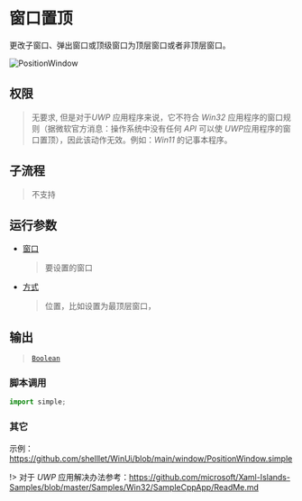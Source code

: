 # 窗口置顶 
更改子窗口、弹出窗口或顶级窗口为顶层窗口或者非顶层窗口。

![PositionWindow](./images/07.png ':size=90%')

## 权限
> 无要求, 但是对于*UWP* 应用程序来说，它不符合 *Win32* 应用程序的窗口规则（据微软官方消息：操作系统中没有任何 *API* 可以使 *UWP*应用程序的窗口置顶），因此该动作无效。例如：*Win11* 的记事本程序。
## 子流程
> 不支持

## 运行参数

* [窗口](./types/Wnd.md)
  > 要设置的窗口
* [方式](./enums/WindowHandle.md)
  > 位置，比如设置为最顶层窗口，


## 输出

>  [`Boolean`](./types/Boolean.md)


### 脚本调用

```python
import simple;

```

### 其它

示例：https://github.com/shelllet/WinUi/blob/main/window/PositionWindow.simple





!> 对于 *UWP* 应用解决办法参考：https://github.com/microsoft/Xaml-Islands-Samples/blob/master/Samples/Win32/SampleCppApp/ReadMe.md